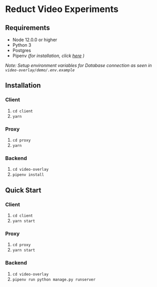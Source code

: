 # Reduct Video Experiments

## Requirements

- Node 12.0.0 or higher
- Python 3
- Postgres
- Pipenv _(for installation, click [here](https://pipenv.pypa.io/en/latest/) )_

_Note: Setup environment variables for Database connection as seen in `video-overlay/demo/.env.example`_

## Installation

### Client

1. `cd client`
2. `yarn`

### Proxy

1. `cd proxy`
2. `yarn`

### Backend

1. `cd video-overlay`
2. `pipenv install`

## Quick Start

### Client

1. `cd client`
2. `yarn start`

### Proxy

1. `cd proxy`
2. `yarn start`

### Backend

1. `cd video-overlay`
2. `pipenv run python manage.py runserver`
